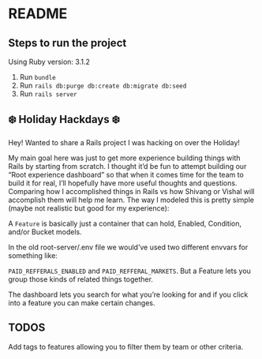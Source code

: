 # README



## Steps to run the project

Using Ruby version: 3.1.2

1. Run `bundle`
2. Run `rails db:purge db:create db:migrate db:seed`
3. Run `rails server`



## ❄️ Holiday Hackdays ❄️

Hey! Wanted to share a Rails project I was hacking on over the Holiday!

My main goal here was just to get more experience building things with Rails by starting from scratch. I thought it’d be fun to attempt building our “Root experience dashboard” so that when it comes time for the team to build it for real, I’ll hopefully have more useful thoughts and questions. Comparing how I accomplished things in Rails vs how Shivang or Vishal will accomplish them will help me learn. The way I modeled this is pretty simple (maybe not realistic but good for my experience):

A `Feature` is basically just a container that can hold, Enabled, Condition, and/or Bucket models.

In the old root-server/.env file we would’ve used two different envvars for something like:

`PAID_REFFERALS_ENABLED` and `PAID_REFFERAL_MARKETS`. But a Feature lets you group those kinds of related things together.

The dashboard lets you search for what you’re looking for and if you click into a feature you can make certain changes.



## TODOS

Add tags to features allowing you to filter them by team or other criteria.
